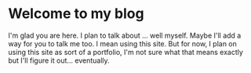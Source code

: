 # Welcome to my blog

I'm glad you are here. I plan to talk about ... well myself. Maybe I'll add a way for you to talk me too. I mean using this site.
But for now, I plan on using this site as sort of a portfolio, I'm not sure what that means exactly but I'll figure it out... eventually.
